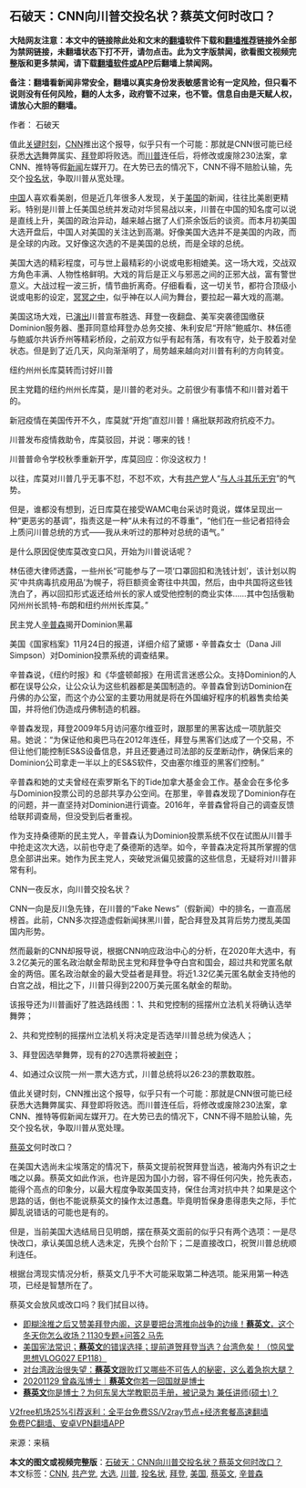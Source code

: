  <h2>石破天：CNN向川普交投名状？蔡英文何时改口？</h2> <p class="notice"><b>大陆网友注意：本文中的链接除此处和文末的<a href="https://github.com/bannedbook/fanqiang" >翻墙</a>软件下载和<a href="https://github.com/killgcd/justmysocks/blob/master/README.md">翻墙推荐</a>链接外全部为禁网链接，未翻墙状态下打不开，请勿点击。此为文字版禁闻，欲看图文视频完整版和更多禁闻，请下载<a href="https://github.com/bannedbook/fanqiang">翻墙软件或APP</a>后翻墙上禁闻网。</p><p>备注：翻墙看新闻非常安全，翻墙以真实身份发表敏感言论有一定风险，但只看不说则没有任何风险，翻的人太多，政府管不过来，也不管。信息自由是天赋人权，请放心大胆的翻墙。</b></p>  <div class="entry"> <p>作者： 石破天</p> <p id="summary">值此<span class='wp_keywordlink'><a href="https://www.bannedbook.org/forum2/topic151.html" title="关键时刻：李鹏日记" target="_blank">关键时刻</a></span>，<a href="https://www.bannedbook.org/bnews/tag/cnn/" class="st_tag internal_tag" rel="tag" title="标签 CNN 下的日志">CNN</a>推出这个报导，似乎只有一个可能：那就是CNN很可能已经获悉<a href="https://www.bannedbook.org/bnews/tag/%e5%a4%a7%e9%80%89/" class="st_tag internal_tag" rel="tag" title="标签 大选 下的日志">大选</a>舞弊属实、<a href="https://www.bannedbook.org/bnews/tag/%e6%8b%9c%e7%99%bb/" class="st_tag internal_tag" rel="tag" title="标签 拜登 下的日志">拜登</a>即将败选。而<a href="https://www.bannedbook.org/bnews/tag/%e5%b7%9d%e6%99%ae/" class="st_tag internal_tag" rel="tag" title="标签 川普 下的日志">川普</a>连任后，将修改或废除230法案，拿CNN、推特等假<span class='wp_keywordlink_affiliate'><a href="https://www.bannedbook.org/" title="新闻">新闻</a></span>左媒开刀。在大势已去的情况下，CNN不得不赔脸认输，先交个<a href="https://www.bannedbook.org/bnews/tag/%E6%8A%95%E5%90%8D%E7%8A%B6/" class="st_tag internal_tag" rel="tag" title="标签 投名状 下的日志">投名状</a>，争取川普从宽处理。</p> <p><span class='wp_keywordlink_affiliate'><a href="https://www.bannedbook.org/" title="中国" target="_blank">中国</a></span>人喜欢看美剧，但是近几年很多人发现，关于<a href="https://www.bannedbook.org/bnews/tag/%e7%be%8e%e5%9b%bd/" class="st_tag internal_tag" rel="tag" title="标签 美国 下的日志">美国</a>的新闻，往往比美剧更精彩。特别是川普上任美国总统并发动对华贸易战以来，川普在中国的知名度可以说是直线上升，美国的政治异动，越来越占据了人们茶余饭后的谈资。而本月初美国大选开盘后，中国人对美国的关注达到高潮。好像美国大选并不是美国的内政，而是全球的内政。又好像这次选的不是美国的总统，而是全球的总统。</p> <p>美国大选的精彩程度，可与世上最精彩的小说或电影相媲美。这一场大戏，交战双方角色丰满、人物性格鲜明。大戏的背后是正义与邪恶之间的正邪大战，富有警世意义。大战过程一波三折，情节曲折离奇。仔细看看，这一切关节，都符合顶级小说或电影的设定，<span class='wp_keywordlink'><a href="https://www.bannedbook.org/forum3/topic64.html" title="电子书：冥冥之中有定数" target="_blank">冥冥之中</a></span>，似乎神在以人间为舞台，要拉起一幕大戏的高潮。</p> <p>美国这场大戏，已<span class='wp_keywordlink_affiliate'><a href="https://zh-cn.shenyunperformingarts.org/" title="演出" target="_blank">演出</a></span>川普宣布胜选、拜登一夜翻盘、美军突袭德国缴获Dominion服务器、墨菲同意给拜登办总务交接、朱利安尼“开除”鲍威尔、林伍德与鲍威尔共诉乔州等精彩桥段，之前双方似乎有起有落，有攻有守，处于胶着对垒状态。但是到了近几天，风向渐渐明了，局势越来越向对川普有利的方向转变。</p> <p>纽约州州长库莫转而讨好川普</p> <p>民主党籍的纽约州州长库莫，是川普的老对头。之前很少有事情不和川普对着干的。</p> <p>新冠疫情在美国传开不久，库莫就“开炮”直怼川普！痛批联邦政府抗疫不力。</p>  <p>川普发布疫情救助令，库莫驳回，并说：哪来的钱！</p> <p>川普普命令学校秋季重新开学，库莫回应：你没这权力！</p> <p>以往，库莫对川普几乎无事不怼，不怼不欢，大有<a href="https://www.bannedbook.org/bnews/tag/%e5%85%b1%e4%ba%a7%e5%85%9a/" class="st_tag internal_tag" rel="tag" title="标签 共产党 下的日志">共产党</a>人“<span class='wp_keywordlink'><a href="https://www.bannedbook.org/forum11/topic328.html" title="禁片：与天地人斗 其乐无穷" target="_blank">与人斗</a></span><span class='wp_keywordlink'><a href="https://www.bannedbook.org/forum11/topic328.html" title="禁片：与天地人斗 其乐无穷" target="_blank">其乐无穷</a></span>”的气势。</p> <p>但是，谁都没有想到，近日库莫在接受WAMC电台采访时竟说，媒体呈现出一种“更恶劣的基调”，指责这是一种“从未有过的不尊重”，“他们在一些记者招待会上质问川普总统的方式——我从未听过的那种对总统的语气。”</p> <p>是什么原因促使库莫改变口风，开始为川普说话呢？</p> <p>林伍德大律师透露，一些州长“可能参与了一项‘口罩回扣和洗钱计划’，该计划以购买‘中共病毒抗疫用品’为幌子，将巨额资金寄往中共国，然后，由中共国将这些钱洗白了，再以回扣形式返还给州长的家人或受他控制的商业实体……其中包括俄勒冈州州长凯特-布朗和纽约州州长库莫。”</p> <p>民主党人<a href="https://www.bannedbook.org/bnews/tag/%E8%BE%9B%E6%99%AE%E6%A3%AE/" class="st_tag internal_tag" rel="tag" title="标签 辛普森 下的日志">辛普森</a>揭开Dominion黑幕</p> <p>美国《国家档案》11月24日的报道，详细介绍了黛娜・辛普森女士（Dana Jill Simpson）对Dominion投票系统的调查结果。</p>  <p>辛普森说，《纽约时报》和《华盛顿邮报》在用谎言迷惑公众。支持Dominion的人都在误导公众，让公众认为这些机器都是美国制造的。辛普森曾到访Dominion在丹佛的办公室，而这个办公室的主要功用就是将在外国编好程序的机器售卖给美国，并将他们伪造成丹佛制造的机器。</p> <p>辛普森发现，拜登2009年5月访问塞尔维亚时，跟那里的黑客达成一项肮脏交易。她说：“为保证他和奥巴马在2012年连任，拜登与黑客们达成了一个交易，不但让他们能控制ES&amp;S设备信息，并且还要通过司法部的反垄断动作，确保后来的Dominion公司拿走一半以上的ES&amp;S软件，交由塞尔维亚的黑客们控制。”</p> <p>辛普森和她的丈夫曾经在索罗斯名下的Tide加拿大基金会工作。基金会在多伦多与Dominion投票公司的总部共享办公空间。在那里，辛普森发现了Dominion存在的问题，并一直坚持对Dominion进行调查。2016年，辛普森曾将自己的调查反馈给联邦调查局，但没受到后者重视。</p> <p>作为支持桑德斯的民主党人，辛普森认为Dominion投票系统不仅在试图从川普手中抢走这次大选，以前也夺走了桑德斯的选举。如今，辛普森决定将其所掌握的信息全部讲出来。她作为民主党人，突破党派偏见披露的这些信息，无疑将对川普非常有利。</p> <p>CNN一夜反水，向川普交投名状？</p> <p>CNN一向是反川急先锋，在川普的“Fake News”（假新闻）中的排名，一直高居榜首。此前，CNN多次捏造虚假新闻抹黑川普，配合拜登及其背后势力搅乱美国国内形势。</p> <p>然而最新的CNN却报导说，根据CNN响应政治中心的分析，在2020年大选中，有3.2亿美元的匿名政治献金帮助民主党和拜登争夺白宫和国会，超过共和党匿名献金的两倍。匿名政治献金的最大受益者是拜登。将近1.32亿美元匿名献金支持他的白宫之战，相比之下，川普只得到2200万美元匿名献金的帮助。</p> <p>该报导还为川普画好了胜选路线图：1、共和党控制的摇摆州立法机关将确认选举舞弊；</p>  <p>2、共和党控制的摇摆州立法机关将决定是否选举川普总统为侯选人；</p> <p>3、拜登因选举舞弊，现有的270选票将被<span class='wp_keywordlink'><a href="https://www.bannedbook.org/forum2/topic21.html" title="《剥夺》 黄建民 著" target="_blank">剥夺</a></span>；</p> <p>4、如通过众议院一州一票大选方式，川普总统将以26:23的票数取胜。</p> <p>值此关键时刻，CNN推出这个报导，似乎只有一个可能：那就是CNN很可能已经获悉大选舞弊属实、拜登即将败选。而川普连任后，将修改或废除230法案，拿CNN、推特等假新闻左媒开刀。在大势已去的情况下，CNN不得不赔脸认输，先交个投名状，争取川普从宽处理。</p> <p><a href="https://www.bannedbook.org/bnews/tag/%e8%94%a1%e8%8b%b1%e6%96%87/" class="st_tag internal_tag" rel="tag" title="标签 蔡英文 下的日志">蔡英文</a>何时改口？</p> <p>在美国大选尚未尘埃落定的情况下，蔡英文提前祝贺拜登当选，被海内外有识之士嗤之以鼻。蔡英文如此作派，也许是因为国小力弱，容不得任何闪失，抢先表态，能得个高点的印象分，以最大程度争取美国支持，保住台湾对抗中共？如果是这个思路的话，倒也不能说蔡英文的操作太过愚蠢。毕竟明哲保身患得患失之际，手忙脚乱说错话的可能也是有的。</p> <p>但是，当前美国大选结局日见明朗，摆在蔡英文面前的似乎只有两个选项：一是尽快改口，承认美国总统人选未定，先换个台阶下；二是直接改口，祝贺川普总统顺利连任。</p> <p>根据台湾现实情况分析，蔡英文几乎不大可能采取第二种选项。能采用第一种选项，已经是智慧所在了。</p>  <p>蔡英文会放风或改口吗？我们拭目以待。</p> <ul class='op-related-articles' title='相关阅读'> <li><a href='https://www.bannedbook.org/bnews/cbnews/20201130/1439455.html' target='_blank'>即糊涂推之后又赞美拜登内阁，这是要把台湾推向战争的边缘！<b>蔡英文</b>，这个冬天你怎么收场？1130专题+问答2  马先</a></li> <li><a href='https://www.bannedbook.org/bnews/bannedvideo/20201115/1439397.html' target='_blank'>美国宪法常识；<b>蔡英文</b>的错误选择；提前道贺拜登当选？台湾危矣！（惊风堂思想VLOG027 EP118）</a></li> <li><a href='https://www.bannedbook.org/bnews/bannedvideo/20201130/1439349.html' target='_blank'>对台湾政治很失望：<b>蔡英文</b>跟败灯又哪些不可告人的秘密，这么着急抱大腿？</a></li> <li><a href='https://www.bannedbook.org/bnews/taiwannews/20201130/1439232.html' target='_blank'>20201129 曾淼泓博士｜<b>蔡英文</b>你若一回国就是博士</a></li> <li><a href='https://www.bannedbook.org/bnews/taiwannews/20201130/1439231.html' target='_blank'><b>蔡英文</b>你是博士？为何东吴大学教职员手册，被记录为 兼任讲师(硕士)？</a></li> </ul> <p class="texttj"> <a href="https://www.bannedbook.org/forum23/topic22702.html" target="_blank">V2free机场25%引荐返利：全平台免费SS/V2ray节点+经济套餐高速翻墙</a><br/> <a href="https://github.com/bannedbook/fanqiang/wiki/%E7%A6%81%E9%97%BB%E7%BD%91%E5%AE%89%E5%8D%93%E7%BF%BB%E5%A2%99%E6%96%B0%E9%97%BBAPP" target="_blank">免费PC翻墙、安卓VPN翻墙APP</a></p><p> 来源：来稿 </p><a name='sharetosocial'></a>       <div><b>本文的图文或视频完整版</b>：<a href='https://www.bannedbook.org/bnews/comments/20201201/1439957.html'>石破天：CNN向川普交投名状？蔡英文何时改口？</a></div>  </div><!--END ENTRY--> <div class="postfooter"> <div>本文标签：<a href="https://www.bannedbook.org/bnews/tag/cnn/" rel="tag">CNN</a>, <a href="https://www.bannedbook.org/bnews/tag/%e5%85%b1%e4%ba%a7%e5%85%9a/" rel="tag">共产党</a>, <a href="https://www.bannedbook.org/bnews/tag/%e5%a4%a7%e9%80%89/" rel="tag">大选</a>, <a href="https://www.bannedbook.org/bnews/tag/%e5%b7%9d%e6%99%ae/" rel="tag">川普</a>, <a href="https://www.bannedbook.org/bnews/tag/%E6%8A%95%E5%90%8D%E7%8A%B6/" rel="tag">投名状</a>, <a href="https://www.bannedbook.org/bnews/tag/%e6%8b%9c%e7%99%bb/" rel="tag">拜登</a>, <a href="https://www.bannedbook.org/bnews/tag/%e7%be%8e%e5%9b%bd/" rel="tag">美国</a>, <a href="https://www.bannedbook.org/bnews/tag/%e8%94%a1%e8%8b%b1%e6%96%87/" rel="tag">蔡英文</a>, <a href="https://www.bannedbook.org/bnews/tag/%E8%BE%9B%E6%99%AE%E6%A3%AE/" rel="tag">辛普森</a></div>  </div><!--END POSTFOOTER--> 